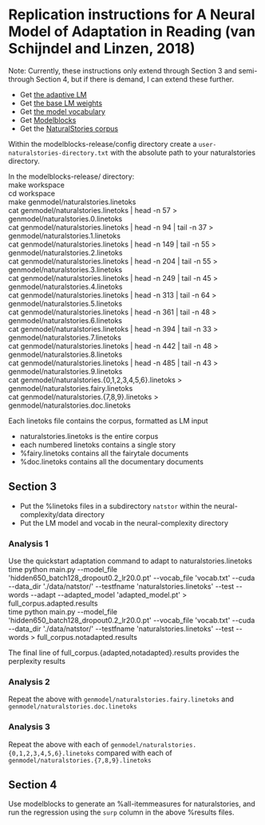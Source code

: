 # Replication instructions for A Neural Model of Adaptation in Reading (van Schijndel and Linzen, 2018)

Note: Currently, these instructions only extend through Section 3 and semi-through Section 4, but if there is demand, I can extend these further.

* Get [the adaptive LM](https://github.com/vansky/neural-complexity)
* Get [the base LM weights](https://s3.amazonaws.com/colorless-green-rnns/best-models/English/hidden650_batch128_dropout0.2_lr20.0.pt)
* Get [the model vocabulary](https://s3.amazonaws.com/colorless-green-rnns/training-data/English/vocab.txt)
* Get [Modelblocks](https://github.com/modelblocks/modelblocks-release)
* Get the [NaturalStories corpus](https://github.com/languageMIT/naturalstories)

Within the modelblocks-release/config directory create a `user-naturalstories-directory.txt` with the absolute path to your naturalstories directory.

In the modelblocks-release/ directory:  
    make workspace  
    cd workspace  
    make genmodel/naturalstories.linetoks  
    cat genmodel/naturalstories.linetoks | head -n 57 > genmodel/naturalstories.0.linetoks  
    cat genmodel/naturalstories.linetoks | head -n 94 | tail -n 37 > genmodel/naturalstories.1.linetoks  
    cat genmodel/naturalstories.linetoks | head -n 149 | tail -n 55 > genmodel/naturalstories.2.linetoks  
    cat genmodel/naturalstories.linetoks | head -n 204 | tail -n 55 > genmodel/naturalstories.3.linetoks  
    cat genmodel/naturalstories.linetoks | head -n 249 | tail -n 45 > genmodel/naturalstories.4.linetoks  
    cat genmodel/naturalstories.linetoks | head -n 313 | tail -n 64 > genmodel/naturalstories.5.linetoks  
    cat genmodel/naturalstories.linetoks | head -n 361 | tail -n 48 > genmodel/naturalstories.6.linetoks  
    cat genmodel/naturalstories.linetoks | head -n 394 | tail -n 33 > genmodel/naturalstories.7.linetoks  
    cat genmodel/naturalstories.linetoks | head -n 442 | tail -n 48 > genmodel/naturalstories.8.linetoks  
    cat genmodel/naturalstories.linetoks | head -n 485 | tail -n 43 > genmodel/naturalstories.9.linetoks  
    cat genmodel/naturalstories.{0,1,2,3,4,5,6}.linetoks > genmodel/naturalstories.fairy.linetoks  
    cat genmodel/naturalstories.{7,8,9}.linetoks > genmodel/naturalstories.doc.linetoks

Each linetoks file contains the corpus, formatted as LM input
* naturalstories.linetoks is the entire corpus  
* each numbered linetoks contains a single story  
* %fairy.linetoks contains all the fairytale documents  
* %doc.linetoks contains all the documentary documents

## Section 3

* Put the %linetoks files in a subdirectory `natstor` within the neural-complexity/data directory
* Put the LM model and vocab in the neural-complexity directory

### Analysis 1

Use the quickstart adaptation command to adapt to naturalstories.linetoks  
    time python main.py --model_file 'hidden650_batch128_dropout0.2_lr20.0.pt' --vocab_file 'vocab.txt' --cuda --data_dir './data/natstor/' --testfname 'naturalstories.linetoks' --test --words --adapt --adapted_model 'adapted_model.pt' > full_corpus.adapted.results  
    time python main.py --model_file 'hidden650_batch128_dropout0.2_lr20.0.pt' --vocab_file 'vocab.txt' --cuda --data_dir './data/natstor/' --testfname 'naturalstories.linetoks' --test --words > full_corpus.notadapted.results  

The final line of full_corpus.{adapted,notadapted}.results provides the perplexity results

### Analysis 2

Repeat the above with `genmodel/naturalstories.fairy.linetoks` and `genmodel/naturalstories.doc.linetoks`
### Analysis 3

Repeat the above with each of `genmodel/naturalstories.{0,1,2,3,4,5,6}.linetoks` compared with each of `genmodel/naturalstories.{7,8,9}.linetoks`

## Section 4

Use modelblocks to generate an %all-itemmeasures for naturalstories, and run the regression using the `surp` column in the above %results files.